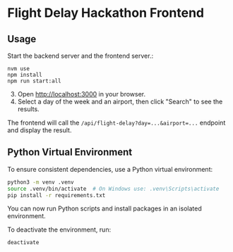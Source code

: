 # Flight Delay Hackathon Frontend

## Usage

Start the backend server and the frontend server.:
   ```
   nvm use
   npm install
   npm run start:all
   ```

3. Open [http://localhost:3000](http://localhost:3000) in your browser.
4. Select a day of the week and an airport, then click "Search" to see the results.

The frontend will call the `/api/flight-delay?day=...&airport=...` endpoint and display the result.

## Python Virtual Environment

To ensure consistent dependencies, use a Python virtual environment:

```sh
python3 -m venv .venv
source .venv/bin/activate  # On Windows use: .venv\Scripts\activate
pip install -r requirements.txt
```

You can now run Python scripts and install packages in an isolated environment.

To deactivate the environment, run:
```sh
deactivate
```
